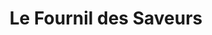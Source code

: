 ---
title: "Le Fournil des Saveurs"
url: /bellengreville/le-fournil-des-saveurs/
shop: boulangerie
---